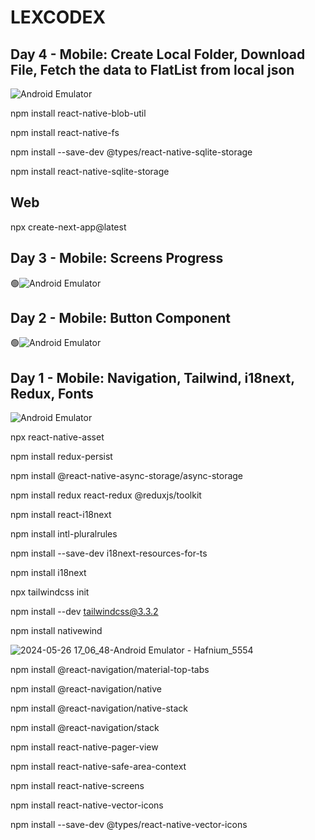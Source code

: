 # LEXCODEX

## Day 4 - Mobile: Create Local Folder, Download File, Fetch the data to FlatList from local json

![Android Emulator](https://github.com/AIPitton/lexcodex/assets/66978272/8a74233f-542a-4907-8435-06d7b5ad10cc)

npm install react-native-blob-util

npm install react-native-fs

npm install --save-dev @types/react-native-sqlite-storage

npm install react-native-sqlite-storage

## Web

npx create-next-app@latest

## Day 3 - Mobile: Screens Progress

🟢![Android Emulator](https://github.com/AIPitton/lexcodex/assets/66978272/810b7215-319a-4609-a469-d246e89e7046)

## Day 2 - Mobile: Button Component

🟢![Android Emulator](https://github.com/AIPitton/lexcodex/assets/66978272/a4b71718-21ed-4986-9cc4-fdc35b8aa404)

## Day 1 - Mobile: Navigation, Tailwind, i18next, Redux, Fonts

![Android Emulator](https://github.com/AIPitton/lexcodex/assets/66978272/ca0164ee-5b2b-4a12-acdf-247c2e7a4c37)

npx react-native-asset

npm install redux-persist

npm install @react-native-async-storage/async-storage

npm install redux react-redux @reduxjs/toolkit

npm install react-i18next

npm install intl-pluralrules

npm install --save-dev i18next-resources-for-ts

npm install i18next

npx tailwindcss init

npm install --dev tailwindcss@3.3.2

npm install nativewind

![2024-05-26 17_06_48-Android Emulator - Hafnium_5554](https://github.com/AIPitton/lexcodex/assets/66978272/d259678f-8645-41aa-adda-e15e07d308fb)

npm install @react-navigation/material-top-tabs

npm install @react-navigation/native

npm install @react-navigation/native-stack

npm install @react-navigation/stack

npm install react-native-pager-view

npm install react-native-safe-area-context

npm install react-native-screens

npm install react-native-vector-icons

npm install --save-dev @types/react-native-vector-icons
